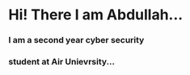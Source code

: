 #   Hi! There I am Abdullah...


### I am a second year cyber security 
### student at Air Unievrsity...

